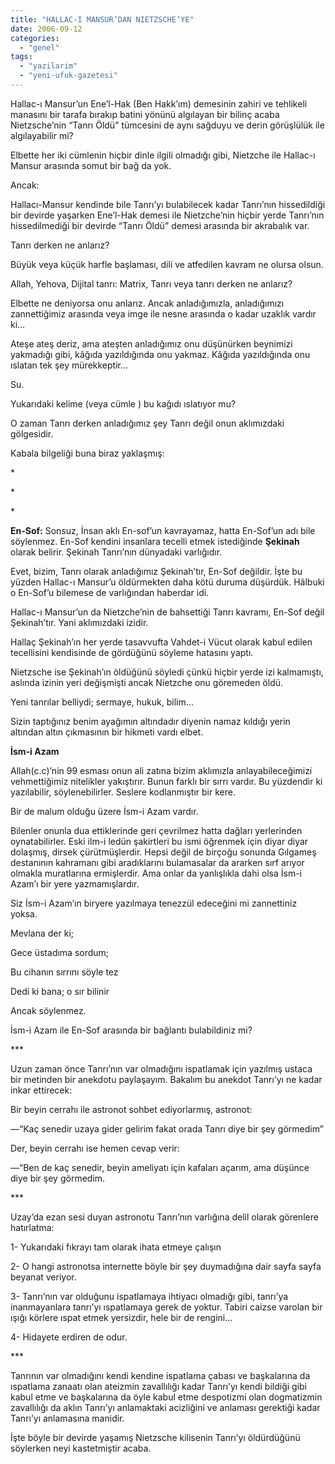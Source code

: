 ```yaml
---
title: "HALLAC-I MANSUR’DAN NIETZSCHE’YE"
date: 2006-09-12
categories: 
  - "genel"
tags: 
  - "yazilarim"
  - "yeni-ufuk-gazetesi"
---
```


Hallac-ı Mansur’un Ene’l-Hak (Ben Hakk’ım) demesinin zahiri ve tehlikeli manasını bir tarafa bırakıp batini yönünü algılayan bir bilinç acaba Nietzsche’nin “Tanrı Öldü” tümcesini de aynı sağduyu ve derin görüşlülük ile algılayabilir mi?

Elbette her iki cümlenin hiçbir dinle ilgili olmadığı gibi, Nietzche ile Hallac-ı Mansur arasında somut bir bağ da yok.

Ancak:

Hallacı-Mansur kendinde bile Tanrı’yı bulabilecek kadar Tanrı’nın hissedildiği bir devirde yaşarken Ene’l-Hak demesi ile Nietzche’nin hiçbir yerde Tanrı’nın hissedilmediği bir devirde “Tanrı Öldü” demesi arasında bir akrabalık var.

Tanrı derken ne anlarız?

Büyük veya küçük harfle başlaması, dili ve atfedilen kavram ne olursa olsun.

Allah, Yehova, Dijital tanrı: Matrix, Tanrı veya tanrı derken ne anlarız?

Elbette ne deniyorsa onu anlarız. Ancak anladığımızla, anladığımızı zannettiğimiz arasında veya imge ile nesne arasında o kadar uzaklık vardır ki…

Ateşe ateş deriz, ama ateşten anladığımız onu düşünürken beynimizi yakmadığı gibi, kâğıda yazıldığında onu yakmaz. Kâğıda yazıldığında onu ıslatan tek şey mürekkeptir…

Su.

Yukarıdaki kelime (veya cümle ) bu kağıdı ıslatıyor mu?

O zaman Tanrı derken anladığımız şey Tanrı değil onun aklımızdaki gölgesidir.

Kabala bilgeliği buna biraz yaklaşmış:

\*

\*

\*

**En-Sof:** Sonsuz, İnsan aklı En-sof’un kavrayamaz, hatta En-Sof’un adı bile söylenmez. En-Sof kendini insanlara tecelli etmek istediğinde **Şekinah** olarak belirir. Şekinah Tanrı’nın dünyadaki varlığıdır.

Evet, bizim, Tanrı olarak anladığımız Şekinah’tır, En-Sof değildir. İşte bu yüzden Hallac-ı Mansur’u öldürmekten daha kötü duruma düşürdük. Hâlbuki o En-Sof’u bilemese de varlığından haberdar idi.

Hallac-ı Mansur’un da Nietzche’nin de bahsettiği Tanrı kavramı, En-Sof değil Şekinah’tır. Yani aklımızdaki izidir.

Hallaç Şekinah’ın her yerde tasavvufta Vahdet-i Vücut olarak kabul edilen tecellisini kendisinde de gördüğünü söyleme hatasını yaptı.

Nietzsche ise Şekinah’ın öldüğünü söyledi çünkü hiçbir yerde izi kalmamıştı, aslında izinin yeri değişmişti ancak Nietzche onu göremeden öldü.

Yeni tanrılar belliydi; sermaye, hukuk, bilim…

Sizin taptığınız benim ayağımın altındadır diyenin namaz kıldığı yerin altından altın çıkmasının bir hikmeti vardı elbet.

**İsm-i Azam**

Allah(c.c)’nin 99 esması onun ali zatına bizim aklımızla anlayabileceğimizi vehmettiğimiz nitelikler yakıştırır. Bunun farklı bir sırrı vardır. Bu yüzdendir ki yazılabilir, söylenebilirler. Seslere kodlanmıştır bir kere.

Bir de malum olduğu üzere İsm-i Azam vardır.

Bilenler onunla dua ettiklerinde geri çevrilmez hatta dağları yerlerinden oynatabilirler. Eski ilm-i ledün şakirtleri bu ismi öğrenmek için diyar diyar dolaşmış, dirsek çürütmüşlerdir. Hepsi değil de birçoğu sonunda Gılgameş destanının kahramanı gibi aradıklarını bulamasalar da ararken sırf arıyor olmakla muratlarına ermişlerdir. Ama onlar da yanlışlıkla dahi olsa İsm-i Azam’ı bir yere yazmamışlardır.

Siz İsm-i Azam’ın biryere yazılmaya tenezzül edeceğini mi zannettiniz yoksa.

Mevlana der ki;

Gece üstadıma sordum;

Bu cihanın sırrını söyle tez

Dedi ki bana; o sır bilinir

Ancak söylenmez.

İsm-i Azam ile En-Sof arasında bir bağlantı bulabildiniz mi?

\*\*\*

Uzun zaman önce Tanrı’nın var olmadığını ispatlamak için yazılmış ustaca bir metinden bir anekdotu paylaşayım. Bakalım bu anekdot Tanrı’yı ne kadar inkar ettirecek:

Bir beyin cerrahı ile astronot sohbet ediyorlarmış, astronot:

—“Kaç senedir uzaya gider gelirim fakat orada Tanrı diye bir şey görmedim”

Der, beyin cerrahı ise hemen cevap verir:

—“Ben de kaç senedir, beyin ameliyatı için kafaları açarım, ama düşünce diye bir şey görmedim.

\*\*\*

Uzay’da ezan sesi duyan astronotu Tanrı’nın varlığına delil olarak görenlere hatırlatma:

1- Yukarıdaki fıkrayı tam olarak ihata etmeye çalışın

2- O hangi astronotsa internette böyle bir şey duymadığına dair sayfa sayfa beyanat veriyor.

3- Tanrı’nın var olduğunu ispatlamaya ihtiyacı olmadığı gibi, tanrı’ya inanmayanlara tanrı’yı ıspatlamaya gerek de yoktur. Tabiri caizse varolan bir ışığı körlere ıspat etmek yersizdir, hele bir de rengini…

4- Hidayete erdiren de odur.

\*\*\*

Tanrının var olmadığını kendi kendine ispatlama çabası ve başkalarına da ıspatlama zanaatı olan ateizmin zavallılığı kadar Tanrı’yı kendi bildiği gibi kabul etme ve başkalarına da öyle kabul etme despotizmi olan dogmatizmin zavallılığı da aklın Tanrı’yı anlamaktaki acizliğini ve anlaması gerektiği kadar Tanrı’yı anlamasına manidir.

İşte böyle bir devirde yaşamış Nietzsche kilisenin Tanrı’yı öldürdüğünü söylerken neyi kastetmiştir acaba.
